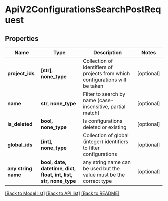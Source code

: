 # ApiV2ConfigurationsSearchPostRequest


## Properties
Name | Type | Description | Notes
------------ | ------------- | ------------- | -------------
**project_ids** | **[str], none_type** | Collection of identifiers of projects from which configurations will be taken | [optional] 
**name** | **str, none_type** | Filter to search by name (case-insensitive, partial match) | [optional] 
**is_deleted** | **bool, none_type** | Is configurations deleted or existing | [optional] 
**global_ids** | **[int], none_type** | Collection of global (integer) identifiers to filter configurations | [optional] 
**any string name** | **bool, date, datetime, dict, float, int, list, str, none_type** | any string name can be used but the value must be the correct type | [optional]

[[Back to Model list]](../README.md#documentation-for-models) [[Back to API list]](../README.md#documentation-for-api-endpoints) [[Back to README]](../README.md)


